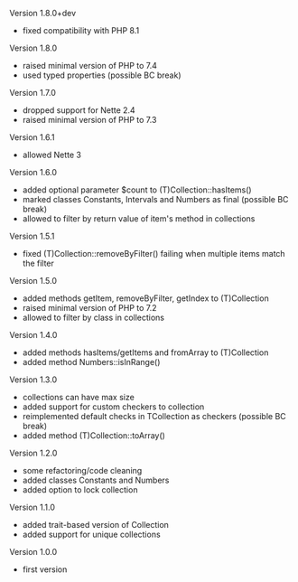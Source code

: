 Version 1.8.0+dev
- fixed compatibility with PHP 8.1

Version 1.8.0
- raised minimal version of PHP to 7.4
- used typed properties (possible BC break)

Version 1.7.0
- dropped support for Nette 2.4
- raised minimal version of PHP to 7.3

Version 1.6.1
- allowed Nette 3

Version 1.6.0
- added optional parameter $count to (T)Collection::hasItems()
- marked classes Constants, Intervals and Numbers as final (possible BC break)
- allowed to filter by return value of item's method in collections

Version 1.5.1
- fixed (T)Collection::removeByFilter() failing when multiple items match the filter

Version 1.5.0
- added methods getItem, removeByFilter, getIndex to (T)Collection
- raised minimal version of PHP to 7.2
- allowed to filter by class in collections

Version 1.4.0
- added methods hasItems/getItems and fromArray to (T)Collection
- added method Numbers::isInRange()

Version 1.3.0
- collections can have max size
- added support for custom checkers to collection
- reimplemented default checks in TCollection as checkers (possible BC break)
- added method (T)Collection::toArray()

Version 1.2.0
- some refactoring/code cleaning
- added classes Constants and Numbers
- added option to lock collection

Version 1.1.0
- added trait-based version of Collection
- added support for unique collections

Version 1.0.0
- first version
